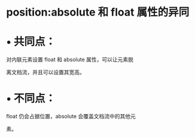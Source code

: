 # position:absolute 和 float 属性的异同
# • 共同点：
对内联元素设置 float 和 absolute 属性，可以让元素脱

离文档流，并且可以设置其宽高。

# • 不同点：
float 仍会占据位置，absolute 会覆盖文档流中的其他元

素。


